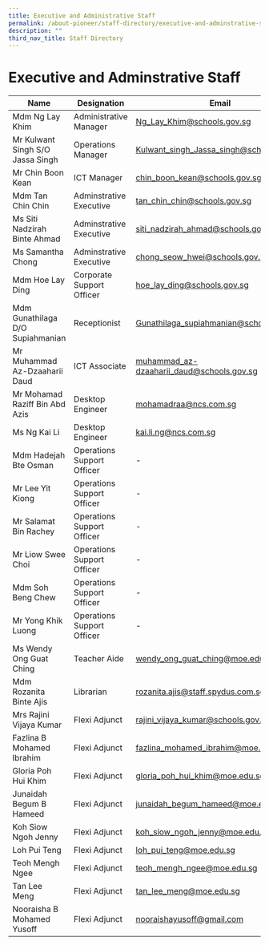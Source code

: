 ```yaml
---
title: Executive and Administrative Staff
permalink: /about-pioneer/staff-directory/executive-and-adminstrative-staff/
description: ""
third_nav_title: Staff Directory
---
```

# Executive and Adminstrative Staff

| Name                             | Designation                | Email                                     |
|----------------------------------|----------------------------|-------------------------------------------|
| Mdm Ng Lay Khim                  | Administrative Manager     | Ng_Lay_Khim@schools.gov.sg                |
| Mr Kulwant Singh S/O Jassa Singh | Operations Manager         | Kulwant_singh_Jassa_singh@schools.gov.sg  |
| Mr Chin Boon Kean                | ICT Manager                | chin_boon_kean@schools.gov.sg             |
| Mdm Tan Chin Chin                  | Adminstrative Executive    | tan_chin_chin@schools.gov.sg               |
| Ms Siti Nadzirah Binte Ahmad     | Adminstrative Executive    | siti_nadzirah_ahmad@schools.gov.sg        |
| Ms Samantha Chong                | Adminstrative Executive    | chong_seow_hwei@schools.gov.sg            |
| Mdm Hoe Lay Ding                 | Corporate Support Officer  | hoe_lay_ding@schools.gov.sg               |
| Mdm Gunathilaga D/O Supiahmanian | Receptionist               | Gunathilaga_supiahmanian@schools.gov.sg   |
| Mr Muhammad Az-Dzaaharii Daud    | ICT Associate              | muhammad_az-dzaaharii_daud@schools.gov.sg |
| Mr Mohamad Raziff Bin Abd Azis   | Desktop Engineer           |   mohamadraa@ncs.com.sg  |
|Ms Ng Kai Li  | Desktop Engineer           |   kai.li.ng@ncs.com.sg  |
| Mdm Hadejah Bte Osman            | Operations Support Officer | - |
| Mr Lee Yit Kiong                 | Operations Support Officer |           -  |
| Mr Salamat Bin Rachey            | Operations Support Officer |      - |
| Mr Liow Swee Choi  | Operations Support Officer |    -  |
| Mdm Soh Beng Chew                | Operations Support Officer |    -  |
| Mr Yong Khik Luong               | Operations Support Officer |       -  |
| Ms Wendy Ong Guat Ching          | Teacher Aide               |         wendy_ong_guat_ching@moe.edu.sg  |
| Mdm Rozanita Binte Ajis    | Librarian                  |                         rozanita.ajis@staff.spydus.com.sg |
| Mrs Rajini Vijaya Kumar | Flexi Adjunct | rajini_vijaya_kumar@schools.gov.sg |
| Fazlina B Mohamed Ibrahim | Flexi Adjunct | fazlina_mohamed_ibrahim@moe.edu.sg |
| Gloria Poh Hui Khim | Flexi Adjunct | gloria_poh_hui_khim@moe.edu.sg |
| Junaidah Begum B Hameed | Flexi Adjunct | junaidah_begum_hameed@moe.edu.sg |
| Koh Siow Ngoh Jenny | Flexi Adjunct |koh_siow_ngoh_jenny@moe.edu.sg  |
| Loh Pui Teng | Flexi Adjunct | loh_pui_teng@moe.edu.sg |
| Teoh Mengh Ngee | Flexi Adjunct | teoh_mengh_ngee@moe.edu.sg |
| Tan Lee Meng | Flexi Adjunct | tan_lee_meng@moe.edu.sg |
| Nooraisha B Mohamed Yusoff | Flexi Adjunct |nooraishayusoff@gmail.com  |